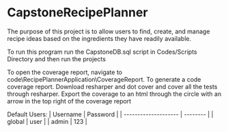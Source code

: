 # CapstoneRecipePlanner
The purpose of this project is to allow users to find, create, and manage recipe ideas based on the ingredients they have readily available. 

To run this program run the CapstoneDB.sql script in Codes/Scripts Directory and then run the projects

To open the coverage report, navigate to code\RecipePlannerApplication\CoverageReport. To generate a code coverage report. Download resharper and dot cover and cover all the tests through resharper. Export the coverage to an html through the circle with an arrow in the top right of the coverage report

Default Users: 
| Username             | Password | 
| -------------------- | -------- | 
| global               | user     | 
| admin                | 123      | 
